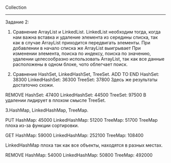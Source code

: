 Collection
_________________________
Задание 2:
1. Сравнение ArrayList и LinkedList.
LinkedList необходим тогда, когда нам важна вставка и удаление элемента из середины списка, так как в случае ArrayList приходится передвигать элементы. 
При добавлении в начало списка же ArrayList выигрывает
При изменении элемента, поиска по индексу, поиска по значению, удалении целесообразно использовать ArrayList, так как все данные расположены в одном блоке, чото облегчает поиск.

2. Сравнение HashSet, LinkedHashSet, TreeSet.
ADD TO END
HashSet: 38300
LinkedHashSet: 36300
TreeSet: 37800
Здесь же результаты достаточно схожи.

REMOVE
HashSet: 47400
LinkedHashSet: 44500
TreeSet: 97500
В удалении лидирует в плохом смысле TreeSet.

3.HashMap, LinkedHashMap, TreeMap.

PUT
HashMap: 45000
LinkedHashMap: 51200
TreeMap: 51700
TreeMap плоха из-за функции сортировки.

GET
HashMap: 59000
LinkedHashMap: 252100
TreeMap: 108400

LinkedHashMap плоха так как все объекты, находятся в разных местах.

REMOVE
HashMap: 54000
LinkedHashMap: 50800
TreeMap: 492000


